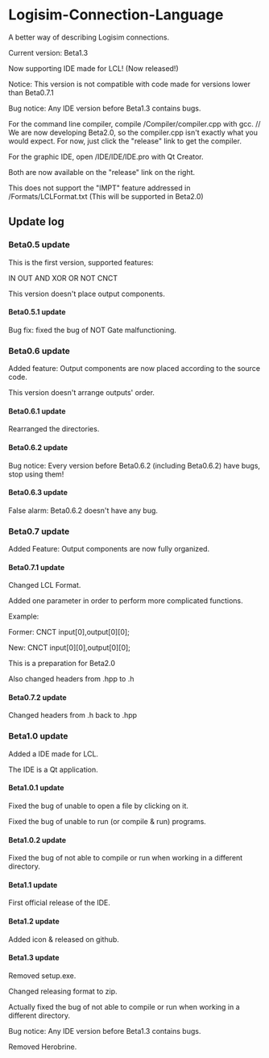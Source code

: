 # Logisim-Connection-Language

 A better way of describing Logisim connections.

 Current version: Beta1.3

 Now supporting IDE made for LCL! (Now released!)

 Notice: This version is not compatible with code made for versions lower than Beta0.7.1

 Bug notice: Any IDE version before Beta1.3 contains bugs.

 For the command line compiler, compile /Compiler/compiler.cpp with gcc. // We are now developing Beta2.0, so the compiler.cpp isn't exactly what you would expect. For now, just click the "release" link to get the compiler.

 For the graphic IDE, open /IDE/IDE/IDE.pro with Qt Creator.

 Both are now available on the "release" link on the right.

 This does not support the "IMPT" feature addressed in /Formats/LCLFormat.txt (This will be supported in Beta2.0)

## Update log

### Beta0.5 update

 This is the first version, supported features:

 IN OUT AND XOR OR NOT CNCT

 This version doesn't place output components.

#### Beta0.5.1 update

 Bug fix: fixed the bug of NOT Gate malfunctioning.

### Beta0.6 update

 Added feature: Output components are now placed according to the source code.

 This version doesn't arrange outputs' order.

#### Beta0.6.1 update

 Rearranged the directories.

#### Beta0.6.2 update

 Bug notice: Every version before Beta0.6.2 (including Beta0.6.2) have bugs, stop using them!

#### Beta0.6.3 update

 False alarm: Beta0.6.2 doesn't have any bug.

### Beta0.7 update

 Added Feature: Output components are now fully organized.

#### Beta0.7.1 update

 Changed LCL Format.

 Added one parameter in order to perform more complicated functions.

 Example:

 Former: CNCT input[0],output[0][0];

 New: CNCT input[0][0],output[0][0];

 This is a preparation for Beta2.0

 Also changed headers from .hpp to .h

#### Beta0.7.2 update

 Changed headers from .h back to .hpp

### Beta1.0 update

 Added a IDE made for LCL.

 The IDE is a Qt application.

#### Beta1.0.1 update

 Fixed the bug of unable to open a file by clicking on it.

 Fixed the bug of unable to run (or compile & run) programs.

#### Beta1.0.2 update

 Fixed the bug of not able to compile or run when working in a different directory.

#### Beta1.1 update

 First official release of the IDE.

#### Beta1.2 update

 Added icon & released on github.

#### Beta1.3 update

 Removed setup.exe.

 Changed releasing format to zip.

 Actually fixed the bug of not able to compile or run when working in a different directory.

 Bug notice: Any IDE version before Beta1.3 contains bugs.

 Removed Herobrine.
